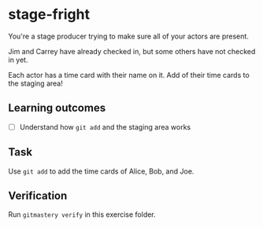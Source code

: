 # stage-fright

You're a stage producer trying to make sure all of your actors are present.

Jim and Carrey have already checked in, but some others have not checked in yet.

Each actor has a time card with their name on it. Add of their time cards to the staging area!

## Learning outcomes

- [ ] Understand how `git add` and the staging area works

## Task

Use `git add` to add the time cards of Alice, Bob, and Joe.

## Verification

Run `gitmastery verify` in this exercise folder.

